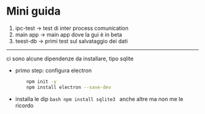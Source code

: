# Mini guida

1. ipc-test -> test di inter process comunication
2. main app -> main app dove la gui è in beta
3. teest-db -> primi test sul salvataggio dei dati
------------------------------

ci sono alcune dipendenze da installare, tipo sqlite

- primo step: configura electron
    ```bash
        npm init -y
        npm install electron --save-dev
    ```
- installa le dip
      ```bash
        npm install sqlite3
        ```
anche altre ma non me le ricordo




